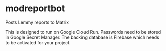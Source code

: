 # modreportbot
Posts Lemmy reports to Matrix

This is designed to run on Google Cloud Run.
Passwords need to be stored in Google Secret Manager.
The backing database is Firebase which needs to be activated for your project.


